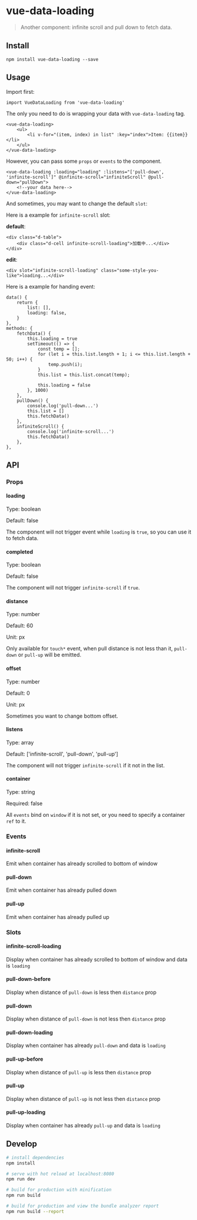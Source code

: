 # vue-data-loading

> Another component: infinite scroll and pull down to fetch data.


## Install

    npm install vue-data-loading --save

## Usage

Import first:

    import VueDataLoading from 'vue-data-loading'

The only you need to do is wrapping your data with `vue-data-loading` tag.

    <vue-data-loading>
        <ul>
            <li v-for="(item, index) in list" :key="index">Item: {{item}}</li>
        </ul>
    </vue-data-loading>

However, you can pass some `props` or `events` to the component.

    <vue-data-loading :loading="loading" :listens="['pull-down', 'infinite-scroll']" @infinite-scroll="infiniteScroll" @pull-down="pullDown">
        <!--your data here-->
    </vue-data-loading>

And sometimes, you may want to change the default `slot`:

Here is a example for `infinite-scroll` slot:

**default**:

    <div class="d-table">
        <div class="d-cell infinite-scroll-loading">加载中...</div>
    </div>

**edit**:

    <div slot="infinite-scroll-loading" class="some-style-you-like">loading...</div>


Here is a example for handing event:

    data() {
        return {
            list: [],
            loading: false,
        }
    },
    methods: {
        fetchData() {
            this.loading = true
            setTimeout(() => {
                const temp = [];
                for (let i = this.list.length + 1; i <= this.list.length + 50; i++) {
                    temp.push(i);
                }
                this.list = this.list.concat(temp);

                this.loading = false
            }, 1000)
        },
        pullDown() {
            console.log('pull-down...')
            this.list = []
            this.fetchData()
        },
        infiniteScroll() {
            console.log('infinite-scroll...')
            this.fetchData()
        },
    },

## API

### Props

#### loading

Type: boolean

Default: false

The component will not trigger event while `loading` is `true`, so you can use it to fetch data.

#### completed

Type: boolean

Default: false

The component will not trigger `infinite-scroll` if `true`.

#### distance

Type: number

Default: 60

Unit: px

Only available for `touch*` event, when pull distance is not less than it, `pull-down` or `pull-up` will be emitted.

#### offset

Type: number

Default: 0

Unit: px

Sometimes you want to change bottom offset.

#### listens

Type: array

Default: ['infinite-scroll', 'pull-down', 'pull-up']

The component will not trigger `infinite-scroll` if it not in the list.

#### container

Type: string

Required: false

All `events` bind on `window` if it is not set, or you need to specify a container `ref` to it.


### Events

#### infinite-scroll

Emit when container has already scrolled to bottom of window

#### pull-down

Emit when container has already pulled down

#### pull-up

Emit when container has already pulled up


### Slots

#### infinite-scroll-loading

Display when container has already scrolled to bottom of window and data is `loading`

#### pull-down-before

Display when distance of `pull-down` is less then `distance` prop

#### pull-down

Display when distance of `pull-down` is not less then `distance` prop

#### pull-down-loading

Display when container has already `pull-down` and data is `loading`

#### pull-up-before

Display when distance of `pull-up` is less then `distance` prop

#### pull-up

Display when distance of `pull-up` is not less then `distance` prop

#### pull-up-loading

Display when container has already `pull-up` and data is `loading`


## Develop

``` bash
# install dependencies
npm install

# serve with hot reload at localhost:8080
npm run dev

# build for production with minification
npm run build

# build for production and view the bundle analyzer report
npm run build --report
```

